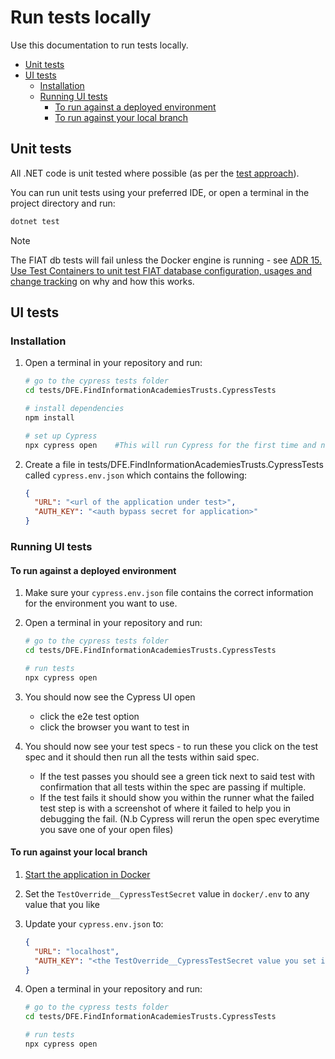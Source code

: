 # Run tests locally

Use this documentation to run tests locally.

- [Unit tests](#unit-tests)
- [UI tests](#ui-tests)
  - [Installation](#installation)
  - [Running UI tests](#running-ui-tests)
    - [To run against a deployed environment](#to-run-against-a-deployed-environment)
    - [To run against your local branch](#to-run-against-your-local-branch)

## Unit tests

All .NET code is unit tested where possible (as per the [test approach][test-approach]).

You can run unit tests using your preferred IDE, or open a terminal in the project directory and run:

```bash
dotnet test
```

> [!NOTE]
> The FIAT db tests will fail unless the Docker engine is running - see [ADR 15. Use Test Containers to unit test FIAT database configuration, usages and change tracking][adr-15] on why and how this works.

## UI tests

### Installation

1. Open a terminal in your repository and run:

    ```bash
    # go to the cypress tests folder
    cd tests/DFE.FindInformationAcademiesTrusts.CypressTests

    # install dependencies
    npm install    
    
    # set up Cypress
    npx cypress open    #This will run Cypress for the first time and notify you of such, it should then setup Cypress locally for you.
    ```

2. Create a file in tests/DFE.FindInformationAcademiesTrusts.CypressTests called `cypress.env.json` which contains the following:

    ```json
    {
      "URL": "<url of the application under test>",
      "AUTH_KEY": "<auth bypass secret for application>"
    }
    ```

### Running UI tests

#### To run against a deployed environment

1. Make sure your `cypress.env.json` file contains the correct information for the environment you want to use.

2. Open a terminal in your repository and run:

    ```bash
    # go to the cypress tests folder
    cd tests/DFE.FindInformationAcademiesTrusts.CypressTests

    # run tests 
    npx cypress open
    ```

3. You should now see the Cypress UI open

    - click the e2e test option
    - click the browser you want to test in

4. You should now see your test specs - to run these you click on the test spec and it should then run all the tests within said spec.

    - If the test passes you should see a green tick next to said test with confirmation that all tests within the spec are passing if multiple.
    - If the test fails it should show you within the runner what the failed test step is with a screenshot of where it failed to help you in debugging the fail. (N.b Cypress will rerun the open spec everytime you save one of your open files)

#### To run against your local branch

1. [Start the application in Docker][docker-run]
2. Set the `TestOverride__CypressTestSecret` value in `docker/.env` to any value that you like
3. Update your `cypress.env.json` to:

    ```json
    {
      "URL": "localhost",
      "AUTH_KEY": "<the TestOverride__CypressTestSecret value you set in step 2>"
    }
    ```

4. Open a terminal in your repository and run:

    ```bash
    # go to the cypress tests folder
    cd tests/DFE.FindInformationAcademiesTrusts.CypressTests

    # run tests 
    npx cypress open
    ```

[adr-15]: adrs/0015-use-test-containers-to-unit-test-fiat-database.md
[docker-run]: ./docker.md#how
[test-approach]: ./test-approach.md
